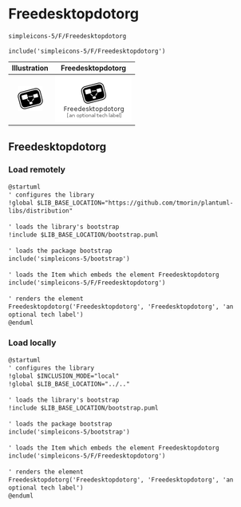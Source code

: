# Freedesktopdotorg


```text
simpleicons-5/F/Freedesktopdotorg
```

```text
include('simpleicons-5/F/Freedesktopdotorg')
```



| Illustration | Freedesktopdotorg |
| :---: | :---: |
| ![illustration for Illustration](../../simpleicons-5/F/Freedesktopdotorg.png) | ![illustration for Freedesktopdotorg](../../simpleicons-5/F/Freedesktopdotorg.Local.png) |




## Freedesktopdotorg

### Load remotely
```plantuml
@startuml
' configures the library
!global $LIB_BASE_LOCATION="https://github.com/tmorin/plantuml-libs/distribution"

' loads the library's bootstrap
!include $LIB_BASE_LOCATION/bootstrap.puml

' loads the package bootstrap
include('simpleicons-5/bootstrap')

' loads the Item which embeds the element Freedesktopdotorg
include('simpleicons-5/F/Freedesktopdotorg')

' renders the element
Freedesktopdotorg('Freedesktopdotorg', 'Freedesktopdotorg', 'an optional tech label')
@enduml
```

### Load locally
```plantuml
@startuml
' configures the library
!global $INCLUSION_MODE="local"
!global $LIB_BASE_LOCATION="../.."

' loads the library's bootstrap
!include $LIB_BASE_LOCATION/bootstrap.puml

' loads the package bootstrap
include('simpleicons-5/bootstrap')

' loads the Item which embeds the element Freedesktopdotorg
include('simpleicons-5/F/Freedesktopdotorg')

' renders the element
Freedesktopdotorg('Freedesktopdotorg', 'Freedesktopdotorg', 'an optional tech label')
@enduml
```

